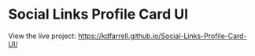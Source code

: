 # Social Links Profile Card UI

View the live project: https://kdfarrell.github.io/Social-Links-Profile-Card-UI/
